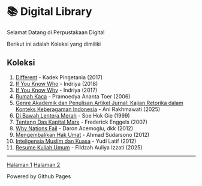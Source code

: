 # 📚 Digital Library

Selamat Datang di Perpustakaan Digital

Berikut ini adalah Koleksi yang dimiliki
## Koleksi

1. [Different](ebook/Different.pdf) - Kadek Pingetania (2017)
2. [If You Know Who](ebook/IfYouKnowWho.pdf) - Indriya (2018)
3. [If You Know Why](ebook/IfYouKnowWhy.pdf) - Indriya (2017)
4. [Rumah Kaca](ebook/RumahKaca.pdf) - Pramoedya Ananta Toer (2006)
5. [Genre Akademik dan Penulisan Artikel Jurnal: Kajian Retorika dalam Konteks Keberagaman Indonesia](ebook/GenreAkademikdanPenulisanArtikelJurnal.pdf) - Ani Rakhmawati (2025)
6. [Di Bawah Lentera Merah](ebook/DiBawahLenteraMerah.pdf) - Soe Hok Gie (1999)
7. [Tentang Das Kapital Marx](ebook/DasKapital.pdf) - Frederick Enggels (2007)
8. [Why Nations Fail](ebook/WhyNationsFail.pdf) - Daron Acemoglu, dkk (2012)
9. [Mengembalikan Hak Umat](ebook/MengembalikanHakUmat.pdf) - Ahmad Sudarsono (2012)
10. [Inteligensia Muslim dan Kuasa](ebook/InteligensiaMuslimdanKuasa.pdf) - Yudi Latif (2012)
11. [Resume Kuliah Umum](ebook/ResumeKuliahUmum.pdf) - Fildzah Auliya Izzati (2025)

---
<a href="webti/halaman1.html">Halaman 1</a>
<a href="webti/halaman2.html">Halaman 2</a>

Powered by Github Pages
